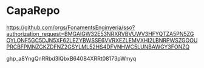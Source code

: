 # CapaRepo




https://github.com/orgs/FonamentsEnginyeria/sso?authorization_request=BMGAIGW32E53NRXRVBVUWV3HFYQTZA5PN5ZGOYLONF5GC5DJN5XF62LEZYBWSSE6VVRXEZLEMVXHI2LBNRPWSZGOOUPRCBFPMNZGKZDFNZ2GSYLML52HS4DFVNHWC5LUNBAWGY3FONZQ



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

